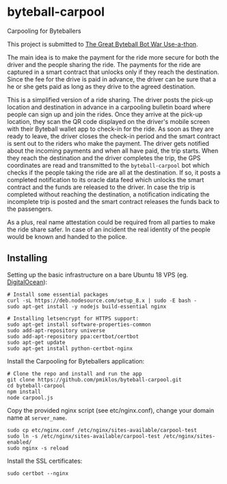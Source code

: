 # byteball-carpool
Carpooling for Byteballers

This project is submitted to [The Great Byteball Bot War Use-a-thon](https://wiki.byteball.org/Use-a-thon/botwar).

The main idea is to make the payment for the ride more secure for both the driver and the people sharing the ride.
The payments for the ride are captured in a smart contract that unlocks only if they reach the destination. Since
the fee for the drive is paid in advance, the driver can be sure that a he or she gets paid as long as they drive
to the agreed destination.

This is a simplified version of a ride sharing. The driver posts the pick-up location and destination in advance in a
carpooling bulletin board where people can sign up and join the rides. Once they arrive at the pick-up location, they
scan the QR code displayed on the driver's mobile screen with their Byteball wallet app to check-in for the ride. As
soon as they are ready to leave, the driver closes the check-in period and the smart contract is sent out to the riders who
make the payment. The driver gets notified about the incoming payments and when all have paid, the trip starts. When they
reach the destination and the driver completes the trip, the GPS coordinates are read and transmitted to the
`byteball-carpool` bot which checks if the people taking the ride are all at the destination. If so, it posts a 
completed notification to its oracle data feed which unlocks the smart contract and the funds are released to the
driver. In case the trip is completed without reaching the destination, a notification indicating the incomplete trip is
posted and the smart contract releases the funds back to the passengers.

As a plus, real name attestation could be required from all parties to make the ride share safer. In case of an incident
the real identity of the people would be known and handed to the police.

## Installing

Setting up the basic infrastructure on a bare Ubuntu 18 VPS (eg. [DigitalOcean](https://m.do.co/c/7adeb4d35924)):

    # Install some essential packages
    curl -sL https://deb.nodesource.com/setup_8.x | sudo -E bash -
    sudo apt-get install -y nodejs build-essential nginx
    
    # Installing letsencrypt for HTTPS support:
    sudo apt-get install software-properties-common
    sudo add-apt-repository universe
    sudo add-apt-repository ppa:certbot/certbot
    sudo apt-get update
    sudo apt-get install python-certbot-nginx

Install the Carpooling for Byteballers application:

    # Clone the repo and install and run the app
    git clone https://github.com/pmiklos/byteball-carpool.git
    cd byteball-carpool
    npm install
    node carpool.js
    
Copy the provided nginx script (see etc/nginx.conf), change your domain name at `server_name`.

    sudo cp etc/nginx.conf /etc/nginx/sites-available/carpool-test
    sudo ln -s /etc/nginx/sites-available/carpool-test /etc/nginx/sites-enabled/
    sudo nginx -s reload

Install the SSL certificates:

    sudo certbot --nginx
